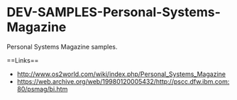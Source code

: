 # DEV-SAMPLES-Personal-Systems-Magazine
Personal Systems Magazine samples.


==Links==
* http://www.os2world.com/wiki/index.php/Personal_Systems_Magazine
* https://web.archive.org/web/19980120005432/http://pscc.dfw.ibm.com:80/psmag/bi.htm
